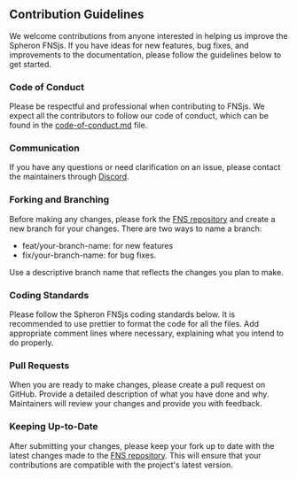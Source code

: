 ## Contribution Guidelines

We welcome contributions from anyone interested in helping us improve the Spheron FNSjs. If you have ideas for new features, bug fixes, and improvements to the documentation, please follow the guidelines below to get started.

### Code of Conduct
Please be respectful and professional when contributing to FNSjs. We expect all the contributors to follow our code of conduct, which can be found in the [code-of-conduct.md](https://github.com/spheronFdn/fns/blob/main/.github/code-of-conduct.md) file.

### Communication
If you have any questions or need clarification on an issue, please contact the maintainers through [Discord](https://discord.com/invite/ahxuCtm).

### Forking and Branching
Before making any changes, please fork the [FNS repository](https://github.com/spheronFdn/fns) and create a new branch for your changes. There are two ways to name a branch: 
- feat/your-branch-name: for new features 
- fix/your-branch-name: for bug fixes.

Use a descriptive branch name that reflects the changes you plan to make.

### Coding Standards
Please follow the Spheron FNSjs coding standards below. It is recommended to use prettier to format the code for all the files. Add appropriate comment lines where necessary, explaining what you intend to do properly.

### Pull Requests
When you are ready to make changes, please create a pull request on GitHub. Provide a detailed description of what you have done and why. Maintainers will review your changes and provide you with feedback.

### Keeping Up-to-Date
After submitting your changes, please keep your fork up to date with the latest changes made to the [FNS repository](https://github.com/spheronFdn/fns). This will ensure that your contributions are compatible with the project's latest version.
